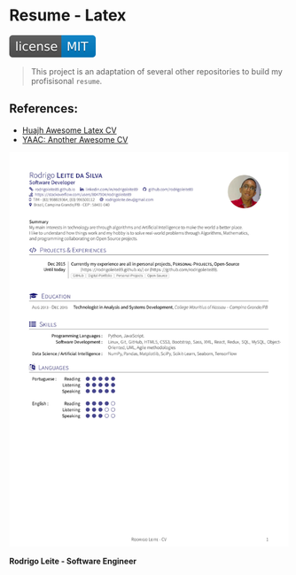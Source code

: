 # Resume - Latex  
  
[![License MIT](res/license-MIT-blue.svg)](LICENSE.md)  
  
> This project is an adaptation of several other repositories to build my profisisonal `resume`.  
  
## References:  
  
 - [Huajh Awesome Latex CV](https://github.com/huajh/awesome-latex-cv)  
 - [YAAC: Another Awesome CV](https://github.com/darwiin/yaac-another-awesome-cv)  
  
![resume](res/Resume-ENG.jpg)  
  
<strong>Rodrigo Leite - Software Engineer</strong>
